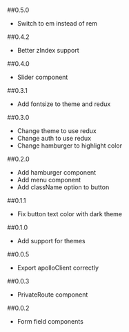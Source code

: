 ##0.5.0
* Switch to em instead of rem

##0.4.2
* Better zIndex support

##0.4.0
* Slider component

##0.3.1
* Add fontsize to theme and redux

##0.3.0
* Change theme to use redux
* Change auth to use redux
* Change hamburger to highlight color

##0.2.0
* Add hamburger component
* Add menu component
* Add className option to button

##0.1.1
* Fix button text color with dark theme

##0.1.0
* Add support for themes

##0.0.5
* Export apolloClient correctly

##0.0.3
* PrivateRoute component

##0.0.2
* Form field components